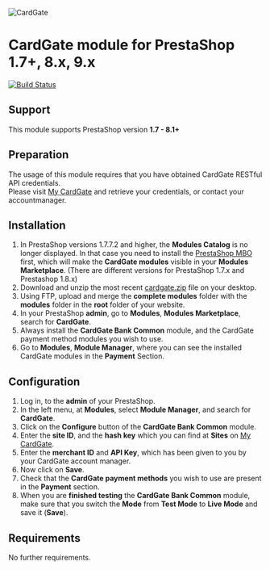 ![CardGate](https://cdn.curopayments.net/thumb/200/logos/cardgate.png)

# CardGate module for PrestaShop 1.7+, 8.x, 9.x 

[![Build Status](https://travis-ci.org/cardgate/prestashop17.svg?branch=master)](https://travis-ci.org/cardgate/prestashop17)

## Support

This module supports PrestaShop version **1.7 - 8.1+**

## Preparation

The usage of this module requires that you have obtained CardGate RESTful API credentials.  
Please visit [My CardGate](https://my.cardgate.com/) and retrieve your credentials, or contact your accountmanager.

## Installation

1. In PrestaShop versions 1.7.7.2 and higher, the **Modules Catalog** is no longer displayed. In that case you need to install the [PrestaShop MBO](https://github.com/PrestaShopCorp/ps_mbo) first, which will make the **CardGate modules** visible in your **Modules Marketplace**. (There are different versions for PrestaShop 1.7.x and Prestashop 1.8.x)
2. Download and unzip the most recent [cardgate.zip](https://github.com/cardgate/prestashop17/releases) file on your desktop.
3. Using FTP, upload and merge the **complete modules** folder with the **modules** folder in the **root** folder of your website.
4. In your PrestaShop **admin**, go to **Modules**, **Modules Marketplace**, search for **CardGate**.
5. Always install the **CardGate Bank Common** module, and the CardGate payment method modules you wish to use.
6. Go to **Modules**, **Module Manager**, where you can see the installed CardGate modules in the **Payment** Section.

## Configuration

1. Log in, to the **admin** of your PrestaShop.
2. In the left menu, at **Modules**, select **Module Manager**, and search for **CardGate**.
3. Click on the **Configure** button of the **CardGate Bank Common** module.
4. Enter the **site ID**, and the **hash key** which you can find at **Sites** on [My CardGate](https://my.cardgate.com/).
5. Enter the **merchant ID** and **API Key**, which has been given to you by your CardGate account manager.
6. Now click on **Save**. 
7. Check that the **CardGate payment methods** you wish to use are present in the **Payment** section.
8. When you are **finished testing** the **CardGate Bank Common** module, make sure that you switch the **Mode** from **Test Mode** to **Live Mode** and save it (**Save**).

## Requirements

No further requirements.
